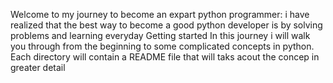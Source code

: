 Welcome to my journey to become an expart python programmer:
i have realized that the best way to become a good python developer is by solving problems and learning everyday
    Getting started
In this journey i will walk you through from the beginning to some complicated concepts in python.
Each directory will contain a README file that will taks acout the concep in greater detail<F2>
